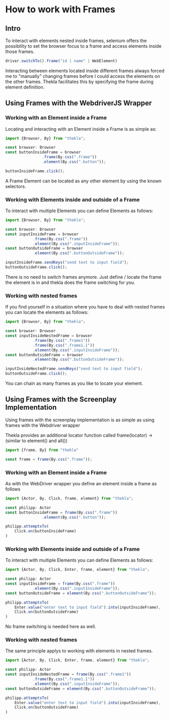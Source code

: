 # How to work with Frames
## Intro
To interact with elements nested inside frames, selenium offers the possibility to set the browser focus to a frame and access elements inside those frames.
````typescript
driver.switchTo().frame("id | name" | WebElement)
````
Interacting between elements located inside different frames always forced me to "manually" changing frames before I could access the elements on the other frames.
Thekla facilitates this by specifying the frame during element definition.

## Using Frames with the WebdriverJS Wrapper
### Working with an Element inside a Frame
Locating and interacting with an Element inside a Frame is as simple as:
````typescript
import {Browser, By} from "thekla";

const browser: Browser
const buttonInsideFrame = browser
                .frame(By.css(".frame"))
                .element(By.css(".button"));

buttonInsideFrame.click();
````
A Frame Element can be located as any other element by using the known selectors.

### Working with Elements inside and outside of a Frame
To interact with multiple Elements you can define Elements as follows:
````typescript
import {Browser, By} from "thekla";

const browser: Browser
const inputInsideFrame = browser
            .frame(By.css(".frame"))
            .element(By.css(".inputInsideFrame"));
const buttonOutsideFrame = browser
            .element(By.css(".buttonOutsideFrame"));

inputInsideFrame.sendKeys("send text to input field");
buttonOutsideFrame.click();
````
There is no need to switch frames anymore. Just define / locate the frame the element is in and thekla does the frame switching for you.

### Working with nested frames
If you find yourself in a situation where you have to deal with nested frames you can locate the elements as follows:
````typescript
import {Browser, By} from "thekla";

const browser: Browser
const inputInsideNestedFrame = browser
            .frame(By.css(".frame1"))
            .frame(By.css(".frame1.1"))
            .element(By.css(".inputInsideFrame"));
const buttonOutsideFrame = browser
            .element(By.css(".buttonOutsideFrame"));

inputInsideNestedFrame.sendKeys("send text to input field");
buttonOutsideFrame.click();
````
You can chain as many frames as you like to locate your element.


## Using Frames with the Screenplay Implementation
Using frames with the screenplay implementation is as simple as using frames with the Webdriver wrapper

Thekla provides an additional locator function called frame(locator) -> (similar to element() and all())

````typescript
import {frame, By} from "thekla"

const frame = frame(By.css(".frame"));
````
### Working with an Element inside a Frame
As with the WebDriver wrapper you define an element inside a frame as follows
````typescript
import {Actor, By, Click, frame, element} from "thekla";

const philipp: Actor
const buttonInsideFrame = frame(By.css(".frame"))
                .element(By.css(".button"));

philipp.attemptsTo(
    Click.on(buttonInsideFrame)
)
````

### Working with Elements inside and outside of a Frame

To interact with multiple Elements you can define Elements as follows:
````typescript
import {Actor, By, Click, Enter, frame, element} from "thekla";

const philipp: Actor
const inputInsideFrame = frame(By.css(".frame"))
            .element(By.css(".inputInsideFrame"));
const buttonOutsideFrame = element(By.css(".buttonOutsideFrame"));

philipp.attemptsTo(
    Enter.value("enter text to input field").into(inputInsideFrame),
    Click.on(buttonOutsideFrame)
)
````
No frame switching is needed here as well.

### Working with nested frames
The same principle applys to working with elements in nested frames.
````typescript
import {Actor, By, Click, Enter, frame, element} from "thekla";

const philipp: Actor
const inputInsideNestedFrame = frame(By.css(".frame1"))
            .frame(By.css(".frame1.1"))
            .element(By.css(".inputInsideFrame"));
const buttonOutsideFrame = element(By.css(".buttonOutsideFrame"));

philipp.attemptsTo(
    Enter.value("enter text to input field").into(inputInsideFrame),
    Click.on(buttonOutsideFrame)
)
````
